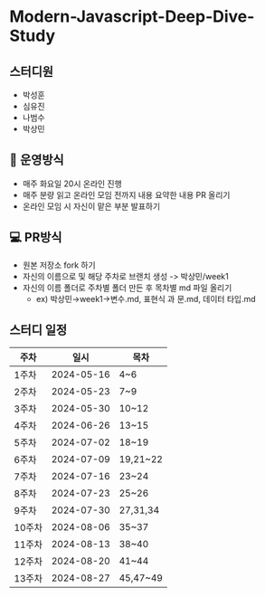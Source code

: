 # Modern-Javascript-Deep-Dive-Study

## 스터디원

- 박성훈
- 심유진
- 나범수
- 박상민

## **📝** 운영방식

- 매주 화요일 20시 온라인 진행
- 매주 분량 읽고 온라인 모임 전까지 내용 요약한 내용 PR 올리기
- 온라인 모임 시 자신이 맡은 부분 발표하기

## **💻** PR방식

- 원본 저장소 fork 하기
- 자신의 이름으로 및 해당 주차로 브랜치 생성 -> 박상민/week1
- 자신의 이름 폴더로 주차별 폴더 만든 후 목차별 md 파일 올리기
    - ex) 박상민→week1→변수.md, 표현식 과 문.md, 데이터 타입.md

## 스터디 일정

| 주차 | 일시 | 목차 |
| --- | --- | --- |
| 1주차 | 2024-05-16 | 4~6 |
| 2주차 | 2024-05-23 | 7~9 |
| 3주차 | 2024-05-30 | 10~12 |
| 4주차 | 2024-06-26 | 13~15 |
| 5주차 | 2024-07-02 | 18~19 |
| 6주차 | 2024-07-09 | 19,21~22 |
| 7주차 | 2024-07-16 | 23~24 |
| 8주차 | 2024-07-23 | 25~26 |
| 9주차 | 2024-07-30 | 27,31,34 |
| 10주차 | 2024-08-06 | 35~37 |
| 11주차 | 2024-08-13 | 38~40 |
| 12주차 | 2024-08-20 | 41~44 |
| 13주차 | 2024-08-27 | 45,47~49 |

